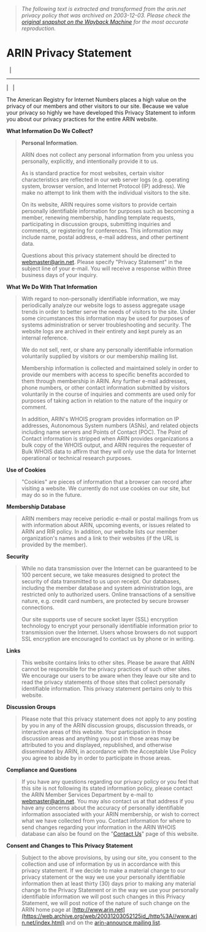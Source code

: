 > *The following text is extracted and transformed from the arin.net privacy policy that was archived on 2003-12-03. Please check the [original snapshot on the Wayback Machine](https://web.archive.org/web/20031203052125id_/http%3A//www.arin.net/privacy.html) for the most accurate reproduction.*

# ARIN Privacy Statement

  | 

* * *

|    | 

The American Registry for Internet Numbers places a high value on the privacy of our members and other visitors to our site. Because we value your privacy so highly we have developed this Privacy Statement to inform you about our privacy practices for the entire ARIN website.

**What Information Do We Collect?**

> **Personal Information**.
> 
> ARIN does not collect any personal information from you unless you personally, explicitly, and intentionally provide it to us.
> 
> As is standard practice for most websites, certain visitor characteristics are reflected in our web server logs (e.g. operating system, browser version, and Internet Protocol (IP) address). We make no attempt to link them with the individual visitors to the site.
> 
> On its website, ARIN requires some visitors to provide certain personally identifiable information for purposes such as becoming a member, renewing membership, handling template requests, participating in discussion groups, submitting inquiries and comments, or registering for conferences. This information may include name, postal address, e-mail address, and other pertinent data.
> 
> Questions about this privacy statement should be directed to [webmaster@arin.net](mailto:webmaster@arin.net?Subject=Privacy%20Statement%3E). Please specify "Privacy Statement" in the subject line of your e-mail. You will receive a response within three business days of your inquiry.

**What We Do With That Information**

> With regard to non-personally identifiable information, we may periodically analyze our website logs to assess aggregate usage trends in order to better serve the needs of visitors to the site. Under some circumstances this information may be used for purposes of systems administration or server troubleshooting and security. The website logs are archived in their entirety and kept purely as an internal reference.
> 
> We do not sell, rent, or share any personally identifiable information voluntarily supplied by visitors or our membership mailing list.
> 
> Membership information is collected and maintained solely in order to provide our members with access to specific benefits accorded to them through membership in ARIN. Any further e-mail addresses, phone numbers, or other contact information submitted by visitors voluntarily in the course of inquiries and comments are used only for purposes of taking action in relation to the nature of the inquiry or comment.
> 
> In addition, ARIN's WHOIS program provides information on IP addresses, Autonomous System numbers (ASNs), and related objects including name servers and Points of Contact (POC). The Point of Contact information is stripped when ARIN provides organizations a bulk copy of the WHOIS output, and ARIN requires the requester of Bulk WHOIS data to affirm that they will only use the data for Internet operational or technical research purposes.

**Use of Cookies**

> "Cookies" are pieces of information that a browser can record after visiting a website. We currently do not use cookies on our site, but may do so in the future.

**Membership Database**

> ARIN members may receive periodic e-mail or postal mailings from us with information about ARIN, upcoming events, or issues related to ARIN and RIR policy. In addition, our website lists our member organization's names and a link to their websites (if the URL is provided by the member).

**Security**

> While no data transmission over the Internet can be guaranteed to be 100 percent secure, we take measures designed to protect the security of data transmitted to us upon receipt. Our databases, including the member database and system administration logs, are restricted only to authorized users. Online transactions of a sensitive nature, e.g. credit card numbers, are protected by secure browser connections.
> 
> Our site supports use of secure socket layer (SSL) encryption technology to encrypt your personally identifiable information prior to transmission over the Internet. Users whose browsers do not support SSL encryption are encouraged to contact us by phone or in writing.

**Links**

> This website contains links to other sites. Please be aware that ARIN cannot be responsible for the privacy practices of such other sites. We encourage our users to be aware when they leave our site and to read the privacy statements of those sites that collect personally identifiable information. This privacy statement pertains only to this website.

**Discussion Groups**

> Please note that this privacy statement does not apply to any posting by you in any of the ARIN discussion groups, discussion threads, or interactive areas of this website. Your participation in those discussion areas and anything you post in those areas may be attributed to you and displayed, republished, and otherwise disseminated by ARIN, in accordance with the Acceptable Use Policy you agree to abide by in order to participate in those areas.

**Compliance and Questions**

> If you have any questions regarding our privacy policy or you feel that this site is not following its stated information policy, please contact the ARIN Member Services Department by e-mail to [webmaster@arin.net](mailto:webmaster@arin.net?Subject=Privacy%20Statement%3E). You may also contact us at that address if you have any concerns about the accuracy of personally identifiable information associated with your ARIN membership, or wish to correct what we have collected from you. Contact information for where to send changes regarding your information in the ARIN WHOIS database can also be found on the "[Contact Us](https://web.archive.org/web/20031203052125id_/http%3A//www.arin.net/about_us/contact_us.html)" page of this website.

**Consent and Changes to This Privacy Statement**

> Subject to the above provisions, by using our site, you consent to the collection and use of information by us in accordance with this privacy statement. If we decide to make a material change to our privacy statement or the way we use your personally identifiable information then at least thirty (30) days prior to making any material change to the Privacy Statement or in the way we use your personally identifiable information we will post such changes in this Privacy Statement, we will post notice of the nature of such change on the ARIN home page at [http://www.arin.net](https://web.archive.org/web/20031203052125id_/http%3A//www.arin.net/index.html) and on the [arin-announce mailing list](https://web.archive.org/web/20031203052125id_/http%3A//www.arin.net/mailing_lists/index.html).  
> 
